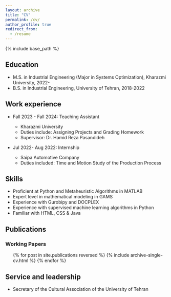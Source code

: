 ```yaml
---
layout: archive
title: "CV"
permalink: /cv/
author_profile: true
redirect_from:
  - /resume
---
```


{% include base_path %}

## Education

* M.S. in Industrial Engineering (Major in Systems Optimization), Kharazmi University, 2022- 
* B.S. in Industrial Engineering, University of Tehran, 2018-2022

## Work experience

* Fall 2023 - Fall 2024: Teaching Assistant 
  * Kharazmi University
  * Duties include: Assigning Projects and Grading Homework 
  * Supervisor: Dr. Hamid Reza Pasandideh

* Jul 2022- Aug 2022: Internship 
  * Saipa Automotive Company 
  * Duties included: Time and Motion Study of the Production Process
  
## Skills

* Proficient at Python and Metaheuristic Algorithms in MATLAB 
* Expert level in mathematical modeling in GAMS
* Experience with Gurobipy and DOCPLEX
* Experience with supervised machine learning algorithms in Python
* Familiar with HTML, CSS & Java

## Publications

### Working Papers
  <ul>{% for post in site.publications reversed %}
    {% include archive-single-cv.html %}
  {% endfor %}</ul>
  
## Service and leadership

* Secretary of the Cultural Association of the University of Tehran
